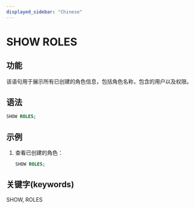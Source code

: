 ```yaml
---
displayed_sidebar: "Chinese"
---
```


# SHOW ROLES

## 功能

该语句用于展示所有已创建的角色信息，包括角色名称，包含的用户以及权限。

## 语法

```sql
SHOW ROLES;
```

## 示例

1. 查看已创建的角色：

    ```sql
    SHOW ROLES;
    ```

## 关键字(keywords)

SHOW, ROLES
